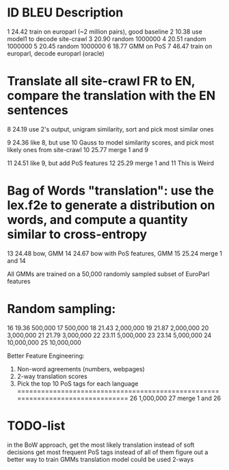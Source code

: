 ID          BLEU            Description
===============================================================================
1           24.42           train on europarl (~2 million pairs), good baseline
2           10.38           use model1 to decode site-crawl
3           20.90           random 1000000
4           20.51           random 1000000
5           20.45           random 1000000
6           18.77           GMM on PoS
7           46.47           train on europarl, decode europarl (oracle)

Translate all site-crawl FR to EN, compare the translation with the EN sentences
===============================================================================
8           24.19           use 2's output, unigram similarity, sort and pick
                            most similar ones

9           24.36           like 8, but use 10 Gauss to model similarity scores,
                            and pick most likely ones from site-crawl
10          25.77           merge 1 and 9

11          24.51           like 9, but add PoS features
12          25.29           merge 1 and 11                  This is Weird

Bag of Words "translation": use the lex.f2e to generate a distribution on words,
and compute a quantity similar to cross-entropy 
===============================================================================
13          24.48           bow, GMM
14          24.67           bow with PoS features, GMM
15          25.24           merge 1 and 14

All GMMs are trained on a 50,000 randomly sampled subset of EuroParl features

Random sampling:
===============================================================================
16          19.36           500,000
17                          500,000
18          21.43           2,000,000
19          21.87           2,000,000
20                          3,000,000
21          21.79           3,000,000
22          23.11           5,000,000
23          23.14           5,000,000
24                          10,000,000
25                          10,000,000

Better Feature Engineering:
1. Non-word agreements (numbers, webpages)
2. 2-way translation scores
3. Pick the top 10 PoS tags for each language
===============================================================================
26                          1,000,000
27                          merge 1 and 26


TODO-list
===============================================================================
in the BoW approach, get the most likely translation instead of soft decisions
get most frequent PoS tags instead of all of them
figure out a better way to train GMMs
translation model could be used 2-ways
